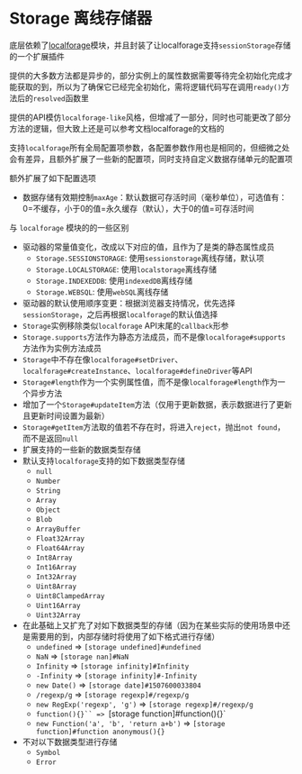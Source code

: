 # Storage 离线存储器

底层依赖了[localforage](https://localforage.github.io/localForage/#localforage)模块，并且封装了让localforage支持`sessionStorage`存储的一个扩展插件

提供的大多数方法都是异步的，部分实例上的属性数据需要等待完全初始化完成才能获取的到，所以为了确保它已经完全初始化，需将逻辑代码写在调用`ready()`方法后的`resolved`函数里

提供的API模仿`localforage-like`风格，但增减了一部分，同时也可能更改了部分方法的逻辑，但大致上还是可以参考文档localforage的文档的

支持`localforage`所有全局配置项参数，各配置参数作用也是相同的，但细微之处会有差异，且额外扩展了一些新的配置项，同时支持自定义数据存储单元的配置项

额外扩展了如下配置选项
- 数据存储有效期控制`maxAge`：默认数据可存活时间（毫秒单位），可选值有：0=不缓存，小于0的值=永久缓存（默认），大于0的值=可存活时间

与 `localforage` 模块的的一些区别
 - 驱动器的常量值变化，改成以下对应的值，且作为了是类的静态属性成员
   - `Storage.SESSIONSTORAGE`: 使用`sessionstorage`离线存储，默认项
   - `Storage.LOCALSTORAGE`: 使用`localstorage`离线存储
   - `Storage.INDEXEDDB`: 使用`indexedDB`离线存储
   - `Storage.WEBSQL`: 使用`webSQL`离线存储
 - 驱动器的默认使用顺序变更：根据浏览器支持情况，优先选择`sessionStorage`，之后再根据`localforage`的默认值选择
 - `Storage`实例移除类似`localforage` API末尾的`callback`形参
 - `Storage.supports`方法作为静态方法成员，而不是像`localforage#supports`方法作为实例方法成员
 - `Storage`中不存在像`localforage#setDriver`、`localforage#createInstance`、`localforage#defineDriver`等API
 - `Storage#length`作为一个实例属性值，而不是像`localforage#length`作为一个异步方法
 - 增加了一个`Storage#updateItem`方法（仅用于更新数据，表示数据进行了更新且更新时间设置为最新）
 - `Storage#getItem`方法取的值若不存在时，将进入`reject`，抛出`not found`，而不是返回`null`
- 扩展支持的一些新的数据类型存储
- 默认支持`localforage`支持的如下数据类型存储
    - `null`
    - `Number`
    - `String`
    - `Array`
    - `Object`
    - `Blob`
    - `ArrayBuffer`
    - `Float32Array`
    - `Float64Array`
    - `Int8Array`
    - `Int16Array`
    - `Int32Array`
    - `Uint8Array`
    - `Uint8ClampedArray`
    - `Uint16Array`
    - `Uint32Array`
- 在此基础上又扩充了对如下数据类型的存储（因为在某些实际的使用场景中还是需要用的到，内部存储时将使用了如下格式进行存储）
    - `undefined` => `[storage undefined]#undefined`
    - `NaN` => `[storage nan]#NaN`
    - `Infinity` => `[storage infinity]#Infinity`
    - `-Infinity` => `[storage infinity]#-Infinity`
    - `new Date()` => `[storage date]#1507600033804`
    - `/regexp/g` => `[storage regexp]#/regexp/g`
    - `new RegExp('regexp', 'g')` => `[storage regexp]#/regexp/g`
    - `function(){}`` => `[storage function]#function(){}`
    - `new Function('a', 'b', 'return a+b')` => `[storage function]#function anonymous(){}`
- 不对以下数据类型进行存储
    - `Symbol`
    - `Error`
